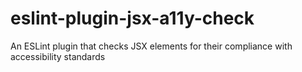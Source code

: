 # eslint-plugin-jsx-a11y-check
An ESLint plugin that checks JSX elements for their compliance with accessibility standards
